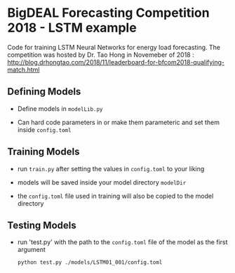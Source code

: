 # BigDEAL Forecasting Competition 2018 - LSTM example

Code for training LSTM Neural Networks for energy load forecasting. The competition was hosted by Dr. Tao Hong in Novemeber of 2018 : http://blog.drhongtao.com/2018/11/leaderboard-for-bfcom2018-qualifying-match.html

## Defining Models

- Define models in `modelLib.py`

- Can hard code parameters in or make them parameteric and set them inside `config.toml`

## Training Models

- run `train.py` after setting the values in `config.toml` to your liking

- models will be saved inside your model directory `modelDir`

- the `config.toml` file used in training will also be copied to the model directory

## Testing Models

- run 'test.py' with the path to the `config.toml` file of the model as the first argument

  ```terminal
  python test.py ./models/LSTM01_001/config.toml
  ```